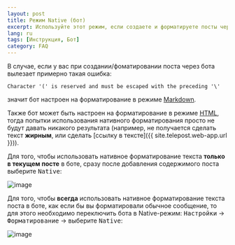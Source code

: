 ```yaml
---
layout: post
title: Режим Native (бот)
excerpt: Используйте этот режим, если создаете и форматируете посты через бота
lang: ru
tags: [Инструкция, Бот]
category: FAQ
---
```


В случае, если у вас при создании/фоматировании поста через бота вылезает примерно такая ошибка:

```text
Character '(' is reserved and must be escaped with the preceding '\'
```

значит бот настроен на форматирование в режиме [Markdown](https://core.telegram.org/bots/api#markdownv2-style).

Также бот может быть настроен на форматирование в режиме [HTML](https://core.telegram.org/bots/api#html-style), тогда попытки использования нативного форматирования просто не будут давать никакого результата (например, не получается сделать текст **жирным**, или сделать [ссылку в тексте]({{ site.telepost.web-app.url }})).

Для того, чтобы использовать нативное форматирование текста **только в текущем посте** в боте, сразу после добавления содержимого поста выберите <kbd>Native</kbd>:

![image](https://user-images.githubusercontent.com/24430718/164975067-37ce77cc-0db4-414c-a776-6c4eafca9714.png)

Для того, чтобы **всегда** использовать нативное форматирование текста поста в боте, как если бы вы форматировали обычное сообщение, то для этого необходимо переключить бота в Native-режим: <kbd>Настройки</kbd> → <kbd>Форматирование</kbd> → выберите <kbd>Native</kbd>:

![image](https://user-images.githubusercontent.com/24430718/164975146-8e0db81c-30b7-45a9-a4bf-5d34c309d2b7.png)
